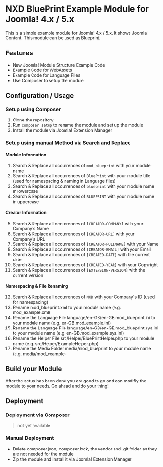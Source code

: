 # NXD BluePrint Example Module for Joomla! 4.x / 5.x
This is a simple example module for Joomla! 4.x / 5.x. It shows Joomla! Content. This module can be used as Blueprint.

## Features
- New Joomla! Module Structure Example Code
- Example Code for WebAssets
- Example Code for Language Files
- Use Composer to setup the module

## Configuration / Usage
### Setup using Composer
1. Clone the repository
2. Run `composer setup` to rename the module and set up the module
3. Install the module via Joomla! Extension Manager


### Setup using manual Method via Search and Replace
#### Module Information
1. Search & Replace all occurrences of `mod_blueprint` with your module name
2. Search & Replace all occurrences of `BluePrint` with your module title (used for namespacing & naming in Language files)
3. Search & Replace all occurrences of `blueprint` with your module name in lowercase
4. Search & Replace all occurrences of `BLUEPRINT` with your module name in uppercase
#### Creator Information
5. Search & Replace all occurrences of `[CREATOR-COMPANY]` with your Company's Name
6. Search & Replace all occurrences of `[CREATOR-URL]` with your Company's URL
7. Search & Replace all occurrences of `[CREATOR-FULLNAME]` with your Name
8. Search & Replace all occurrences of `[CREATOR-EMAIL]` with your Email
9. Search & Replace all occurrences of `[CREATED-DATE]` with the current date 
10. Search & Replace all occurrences of `[CREATED-YEAR]` with your Copyright 
11. Search & Replace all occurrences of `[EXTENSION-VERSION]` with the current version

#### Namespacing & File Renaming
12. Search & Replace all occurrences of `NXD` with your Company's ID (used for namespacing)
13. Rename mod_blueprint.xml to your module name (e.g. mod_example.xml)
14. Rename the Language File language/en-GB/en-GB.mod_blueprint.ini to your module name (e.g. en-GB.mod_example.ini)
15. Rename the Language File language/en-GB/en-GB.mod_blueprint.sys.ini to your module name (e.g. en-GB.mod_example.sys.ini)
16. Rename the Helper File src/Helper/BluePrintHelper.php to your module name (e.g. src/Helper/ExampleHelper.php)
17. Rename the Media Folder media/mod_blueprint to your module name (e.g. media/mod_example)

## Build your Module
After the setup has been done you are good to go and can modifiy the module to your needs.
Go ahead and do your thing!

## Deployment
### Deployment via Composer
>not yet available

### Manual Deployment
- Delete composer.json, composer.lock, the vendor and .git folder as they are not needed for the module
- Zip the module and install it via Joomla! Extension Manager
